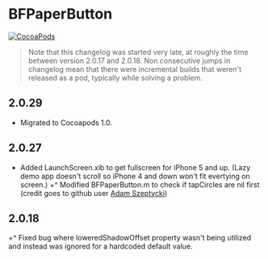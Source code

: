 BFPaperButton
=============
[![CocoaPods](https://img.shields.io/cocoapods/v/BFPaperButton.svg?style=flat)](https://github.com/bfeher/BFPaperButton)

> Note that this changelog was started very late, at roughly the time between version 2.0.17 and 2.0.18. Non consecutive jumps in changelog mean that there were incremental builds that weren't released as a pod, typically while solving a problem.



2.0.29
---------
+ Migrated to Cocoapods 1.0.


2.0.27
---------
+ Added LaunchScreen.xib to get fullscreen for iPhone 5 and up. (Lazy demo app doesn't scroll so iPhone 4 and down won't fit evertying on screen.)
+^ Modified BFPaperButton.m to check if tapCircles are nil first (credit goes to github user [Adam Szeptycki](https://github.com/adamszeptycki))


2.0.18
---------
+^ Fixed bug where loweredShadowOffset property wasn't being utilized and instead was ignored for a hardcoded default value.